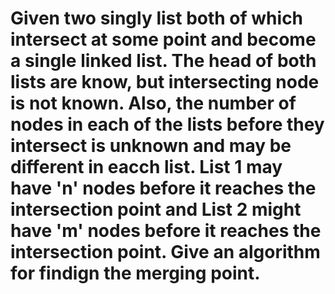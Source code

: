 # Given two singly list both of which intersect at some point and become a single linked list. The head of both lists are know, but intersecting node is not known.  Also, the number of nodes in each of the lists before they intersect is unknown and may be different in eacch list. List 1 may have 'n' nodes before it reaches the intersection point and List 2 might have 'm' nodes before it reaches the intersection point. Give an algorithm for findign the merging point. 
